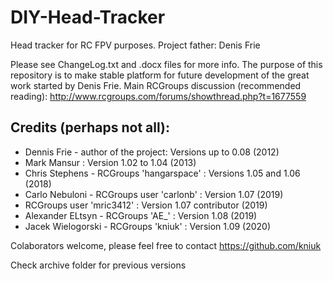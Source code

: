 # DIY-Head-Tracker
Head tracker for RC FPV purposes. Project father: Denis Frie

Please see ChangeLog.txt and .docx files for more info.
The purpose of this repository is to make stable platform for future development of the great work started by Denis Frie.
Main RCGroups discussion (recommended reading): http://www.rcgroups.com/forums/showthread.php?t=1677559

## Credits (perhaps not all):
- Dennis Frie - author of the project:  Versions up to 0.08 (2012)
- Mark Mansur : Version 1.02 to 1.04 (2013)
- Chris Stephens - RCGroups 'hangarspace' : Versions 1.05 and 1.06 (2018)
- Carlo Nebuloni - RCGroups user 'carlonb' : Version 1.07 (2019)
- RCGroups user 'mric3412' : Version 1.07 contributor (2019)
- Alexander ELtsyn - RCGroups 'AE_' : Version 1.08 (2019)
- Jacek Wielogorski - RCGroups 'kniuk' : Version 1.09 (2020)

Colaborators welcome, please feel free to contact https://github.com/kniuk

Check archive folder for previous versions
